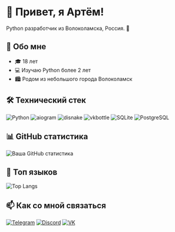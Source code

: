 # 👋 Привет, я Артём!

Python разработчик из Волоколамска, Россия. 🐍

## 🚀 Обо мне

- 🎓 18 лет
- 💻 Изучаю Python более 2 лет
- 🏙️ Родом из небольшого города Волоколамск

## 🛠 Технический стек

![Python](https://img.shields.io/badge/-Python-3776AB?style=flat-square&logo=Python&logoColor=white)
![aiogram](https://img.shields.io/badge/-aiogram-2CA5E0?style=flat-square&logo=telegram&logoColor=white)
![disnake](https://img.shields.io/badge/-disnake-7289DA?style=flat-square&logo=discord&logoColor=white)
![vkbottle](https://img.shields.io/badge/-vkbottle-4C75A3?style=flat-square&logo=vk&logoColor=white)
![SQLite](https://img.shields.io/badge/-SQLite-003B57?style=flat-square&logo=sqlite&logoColor=white)
![PostgreSQL](https://img.shields.io/badge/-PostgreSQL-336791?style=flat-square&logo=postgresql&logoColor=white)

## 📊 GitHub статистика

![Ваша GitHub статистика](https://github-readme-stats.vercel.app/api?username=YourGitHubUsername&show_icons=true&theme=radical)

## 🌟 Топ языков

![Top Langs](https://github-readme-stats.vercel.app/api/top-langs/?username=YourGitHubUsername&layout=compact&theme=radical)

## 📫 Как со мной связаться

[![Telegram](https://img.shields.io/badge/-Telegram-2CA5E0?style=flat-square&logo=telegram&logoColor=white)](https://t.me/xVerdy1337)
[![Discord](https://img.shields.io/badge/-Discord-7289DA?style=flat-square&logo=discord&logoColor=white)](https://discord.com/users/verdy123)
[![VK](https://img.shields.io/badge/-VK-4C75A3?style=flat-square&logo=vk&logoColor=white)](https://vk.com/verdy1337)
